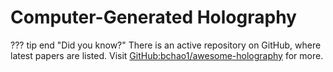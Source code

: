 # Computer-Generated Holography


??? tip end "Did you know?"
    There is an active repository on GitHub, where latest papers are listed.
    Visit [GitHub:bchao1/awesome-holography](https://github.com/bchao1/awesome-holography) for more.
